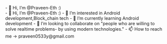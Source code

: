 
<link rel="stylesheet" type="text/css" href="To_do_app/styles.css">
<div class="shimmer">
  <!-- Your content goes here -->
  - 👋 Hi, I’m @Praveen-Eth   :)
</div>
- 👋 Hi, I’m @Praveen-Eth   :)
- 👀 I’m interested in Android development,Block_chain tech
- 🌱 I’m currently learning Android development
- 💞️ I’m looking to collaborate on "people who are willing to solve realtime problems- by using modern technologies."
- 📫 How to reach me -> praveen0533y@gmail.com

<!---
Praveen-Eth/Praveen-Eth is a ✨ special ✨ repository because its `README.md` (this file) appears on your GitHub profile.
You can click the Preview link to take a look at your changes.
--->
